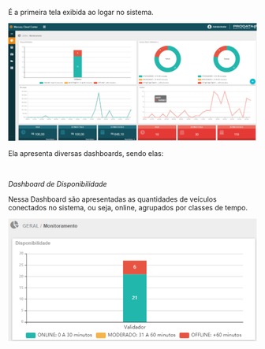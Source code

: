 É a primeira tela exibida ao logar no sistema.

![image.png](/.attachments/image-51ffaba8-8cb0-4d4a-ab46-03767c957ab9.png)

Ela apresenta diversas dashboards, sendo elas:

<br>

_Dashboard de Disponibilidade_

Nessa Dashboard são apresentadas as quantidades de veículos conectados no sistema, ou seja, online, agrupados por classes de tempo.

![image.png](/.attachments/image-189dd6e2-2916-437a-9b57-5aa9f5f6fbaf.png)